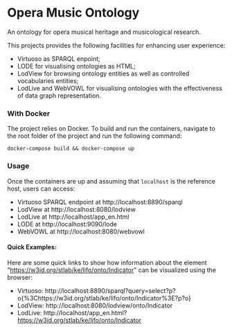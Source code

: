 # Opera Music Ontology
An ontology for opera musical heritage and musicological research.
 
This projects provides the following facilities for enhancing user experience: 
 - Virtuoso as SPARQL enpoint;
 - LODE for visualising ontologies as HTML;
 - LodView for browsing ontology entities as well as controlled vocabularies entities;
 - LodLive and WebVOWL for visualising ontologies with the effectiveness of data graph representation.

### With Docker
The project relies on Docker. To build and run the containers, navigate to the
root folder of the project and run the following command:
```
docker-compose build && docker-compose up
```

### Usage
Once the containers are up and assuming that `localhost` is the reference host, users can access:
 - Virtuoso SPARQL endpoint at http://localhost:8890/sparql
 - LodView at http://localhost:8080/lodview
 - LodLive at http://localhost/app_en.html
 - LODE at http://localhost:9090/lode
 - WebVOWL at http://localhost:8080/webvowl

#### Quick Examples:
Here are some quick links to show how information about the element
"https://w3id.org/stlab/ke/lifo/onto/Indicator" can be visualized using the browser:

 - Virtuoso: http://localhost:8890/sparql?query=select?p?o{%3Chttps://w3id.org/stlab/ke/lifo/onto/Indicator%3E?p?o}
 - LodView:  http://localhost:8080/lodview/onto/Indicator
 - LodLive:  http://localhost/app_en.html?https://w3id.org/stlab/ke/lifo/onto/Indicator